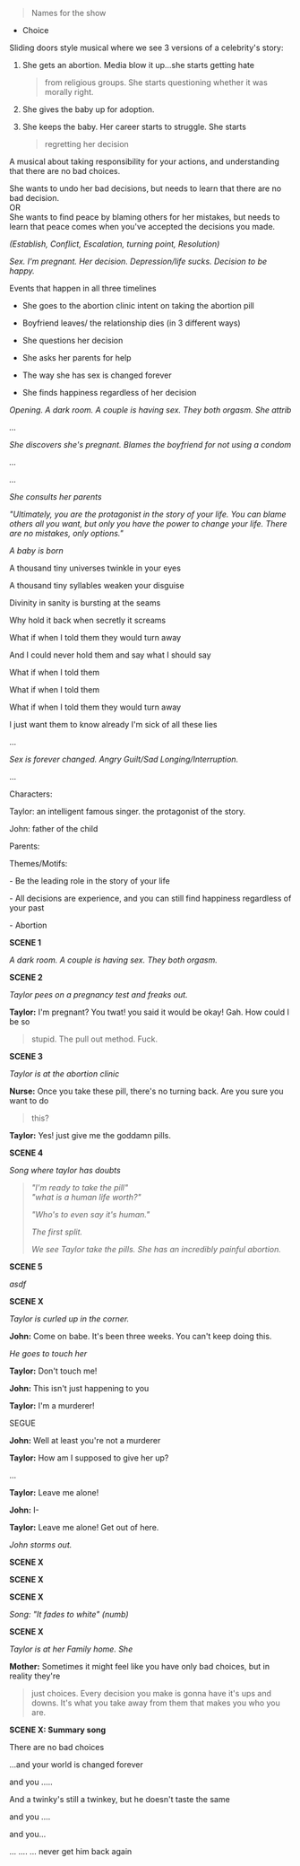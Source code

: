 > Names for the show

-   Choice

Sliding doors style musical where we see 3 versions of a celebrity\'s
story:

1.  She gets an abortion. Media blow it up\...she starts getting hate
    > from religious groups. She starts questioning whether it was
    > morally right.

2.  She gives the baby up for adoption.

3.  She keeps the baby. Her career starts to struggle. She starts
    > regretting her decision

A musical about taking responsibility for your actions, and
understanding that there are no bad choices.

She wants to undo her bad decisions, but needs to learn that there are
no bad decision.\
OR\
She wants to find peace by blaming others for her mistakes, but needs to
learn that peace comes when you've accepted the decisions you made.

*(Establish, Conflict, Escalation, turning point, Resolution)*

*Sex. I'm pregnant. Her decision. Depression/life sucks. Decision to be
happy.*

Events that happen in all three timelines

-   She goes to the abortion clinic intent on taking the abortion pill

-   Boyfriend leaves/ the relationship dies (in 3 different ways)

-   She questions her decision

-   She asks her parents for help

-   The way she has sex is changed forever

-   She finds happiness regardless of her decision

*Opening. A dark room. A couple is having sex. They both orgasm. She
attrib*

*...*

*She discovers she's pregnant. Blames the boyfriend for not using a
condom*

*...*

*...*

*She consults her parents*

*"Ultimately, you are the protagonist in the story of your life. You can
blame others all you want, but only you have the power to change your
life. There are no mistakes, only options."*

*A baby is born*

A thousand tiny universes twinkle in your eyes

A thousand tiny syllables weaken your disguise

Divinity in sanity is bursting at the seams

Why hold it back when secretly it screams

What if when I told them they would turn away

And I could never hold them and say what I should say

What if when I told them

What if when I told them

What if when I told them they would turn away

I just want them to know already I\'m sick of all these lies

...

*Sex is forever changed. Angry Guilt/Sad Longing/Interruption.*

...

Characters:

Taylor: an intelligent famous singer. the protagonist of the story.

John: father of the child

Parents:

Themes/Motifs:

\- Be the leading role in the story of your life

\- All decisions are experience, and you can still find happiness
regardless of your past

\- Abortion

**SCENE 1**

*A dark room. A couple is having sex. They both orgasm.*

**SCENE 2**

*Taylor pees on a pregnancy test and freaks out.*

**Taylor:** I'm pregnant? You twat! you said it would be okay! Gah. How
could I be so

> stupid. The pull out method. Fuck.

**SCENE 3**

*Taylor is at the abortion clinic*

**Nurse:** Once you take these pill, there's no turning back. Are you
sure you want to do

> this?

**Taylor:** Yes! just give me the goddamn pills.

**SCENE 4**

*Song where taylor has doubts*

> *"I'm ready to take the pill"\
> "what is a human life worth?"*
>
> *"Who's to even say it's human."*
>
> *The first split.*
>
> *We see Taylor take the pills. She has an incredibly painful
> abortion.*

**SCENE 5**

*asdf*

**SCENE X**

*Taylor is curled up in the corner.*

**John:** Come on babe. It's been three weeks. You can't keep doing
this.

*He goes to touch her*

**Taylor:** Don't touch me!

**John:** This isn't just happening to you

**Taylor:** I'm a murderer!

SEGUE

**John:** Well at least you're not a murderer

**Taylor:** How am I supposed to give her up?

...

**Taylor:** Leave me alone!

**John:** I-

**Taylor:** Leave me alone! Get out of here.

*John storms out.*

**SCENE X**

**SCENE X**

**SCENE X**

*Song: "It fades to white" (numb)*

**SCENE X**

*Taylor is at her Family home. She*

**Mother:** Sometimes it might feel like you have only bad choices, but
in reality they're

> just choices. Every decision you make is gonna have it's ups and
> downs. It's what you take away from them that makes you who you are.

**SCENE X: Summary song**

There are no bad choices

\...and your world is changed forever

and you .....

And a twinky\'s still a twinkey, but he doesn\'t taste the same

and you ....

and you\...

... .... ... never get him back again
